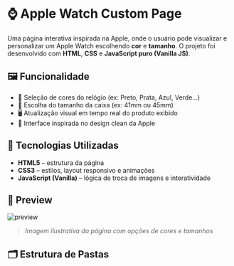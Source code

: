 # ⌚ Apple Watch Custom Page

Uma página interativa inspirada na Apple, onde o usuário pode visualizar e personalizar um Apple Watch escolhendo **cor** e **tamanho**. O projeto foi desenvolvido com **HTML**, **CSS** e **JavaScript puro (Vanilla JS)**.

## 🖼️ Funcionalidade

- 🎨 Seleção de cores do relógio (ex: Preto, Prata, Azul, Verde...)
- 📏 Escolha do tamanho da caixa (ex: 41mm ou 45mm)
- 🖥️ Atualização visual em tempo real do produto exibido
- 💎 Interface inspirada no design clean da Apple

## 🚀 Tecnologias Utilizadas

- **HTML5** – estrutura da página
- **CSS3** – estilos, layout responsivo e animações
- **JavaScript (Vanilla)** – lógica de troca de imagens e interatividade

## 📸 Preview

![preview](https://prismatic-cactus-cb565a.netlify.app/)

> *Imagem ilustrativa da página com opções de cores e tamanhos*

## 🗂️ Estrutura de Pastas

